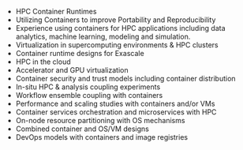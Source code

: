 * HPC Container Runtimes
* Utilizing Containers to improve Portability and Reproducibility
* Experience using containers for HPC applications including data analytics, machine learning, modeling and simulation.
* Virtualization in supercomputing environments & HPC clusters
* Container runtime designs for Exascale
* HPC in the cloud
* Accelerator and GPU virtualization
* Container security and trust models including container distribution
* In-situ HPC & analysis coupling experiments
* Workflow ensemble coupling with containers
* Performance and scaling studies with containers and/or VMs
* Container services orchestration and microservices with HPC
* On-node resource partitioning with OS mechanisms
* Combined container and OS/VM designs
* DevOps models with containers and image registries
